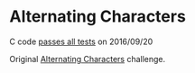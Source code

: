 Alternating Characters
======================

C code [passes all tests](https://www.hackerrank.com/challenges/alternating-characters) on 2016/09/20

Original [Alternating Characters](https://www.hackerrank.com/challenges/alternating-characters) challenge.
